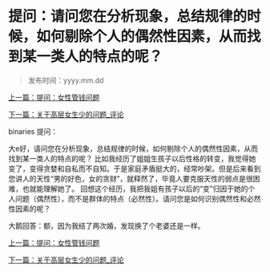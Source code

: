 # 提问：请问您在分析现象，总结规律的时候，如何剔除个人的偶然性因素，从而找到某一类人的特点的呢？

> 发布时间：yyyy.mm.dd

[上一篇：提问：女性管钱问题](/marriage/article31)

[下一篇：关于高层女生少的问题_评论](/marriage/article33)

binaries 提问：

大e好，请问您在分析现象，总结规律的时候，如何剔除个人的偶然性因素，从而找到某一类人的特点的呢？ 比如我经历了姐姐生孩子以后性格的转变，我觉得她变了，变得贪婪和自私而不自知。于是家庭矛盾挺大的，经常吵架。但是后来看到您讲人的天性“男的好色，女的贪财”，就释然了，毕竟人要克服天性的弱点是很困难，也就能理解她了。 回想这个经历，我把我姐有孩子以后的“变”归因于她的个人问题（偶然性），而不是群体的特点（必然性）。请问您是如何识别偶然性和必然性因素的呢？

大鹅回答：额，因为我结了两次婚，发现换了个老婆还是一样。

[上一篇：提问：女性管钱问题](/marriage/article31)

[下一篇：关于高层女生少的问题_评论](/marriage/article33)

